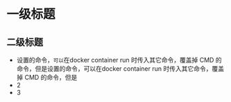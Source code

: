 一级标题
=======

二级标题
--------
- 设置的命令，```可以```在docker container run 时传入其它命令，覆盖掉 CMD 的命令，但是设置的命令，可以在docker container run 时传入其它命令，覆盖掉 CMD 的命令，但是
- 2
- 3

